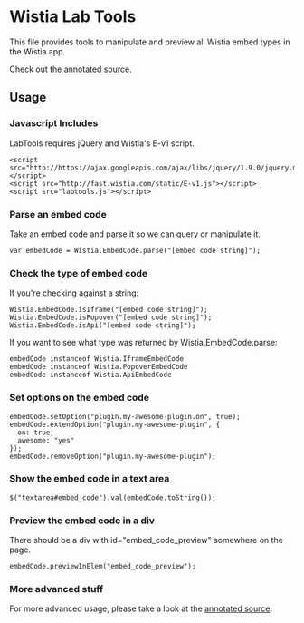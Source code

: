 # Wistia Lab Tools

This file provides tools to manipulate and preview all Wistia embed
types in the Wistia app.

Check out [the annotated source](http://wistia.github.com/labtools).


## Usage

### Javascript Includes

LabTools requires jQuery and Wistia's E-v1 script.

    <script src="http://https://ajax.googleapis.com/ajax/libs/jquery/1.9.0/jquery.min.js"></script>
    <script src="http://fast.wistia.com/static/E-v1.js"></script>
    <script src="labtools.js"></script>


### Parse an embed code

Take an embed code and parse it so we can query or manipulate it.

    var embedCode = Wistia.EmbedCode.parse("[embed code string]");


### Check the type of embed code

If you're checking against a string:

    Wistia.EmbedCode.isIframe("[embed code string]");
    Wistia.EmbedCode.isPopover("[embed code string]");
    Wistia.EmbedCode.isApi("[embed code string]");

If you want to see what type was returned by
Wistia.EmbedCode.parse:

    embedCode instanceof Wistia.IframeEmbedCode
    embedCode instanceof Wistia.PopoverEmbedCode
    embedCode instanceof Wistia.ApiEmbedCode


### Set options on the embed code

    embedCode.setOption("plugin.my-awesome-plugin.on", true);
    embedCode.extendOption("plugin.my-awesome-plugin", {
      on: true,
      awesome: "yes"
    });
    embedCode.removeOption("plugin.my-awesome-plugin");


### Show the embed code in a text area

    $("textarea#embed_code").val(embedCode.toString());


### Preview the embed code in a div

 There should be a div with id="embed_code_preview"
 somewhere on the page.

    embedCode.previewInElem("embed_code_preview");


### More advanced stuff

For more advanced usage, please take a look at the
[annotated source](http://wistia.github.com/labtools).
